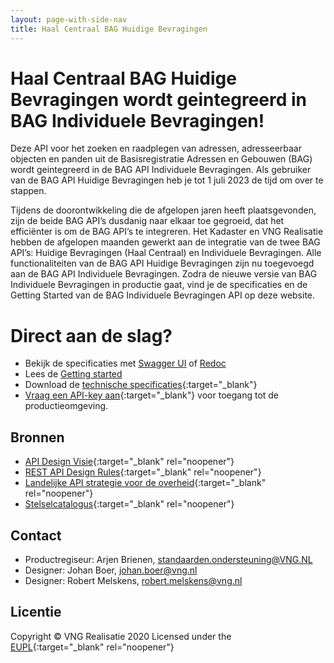 ```yaml
---
layout: page-with-side-nav
title: Haal Centraal BAG Huidige Bevragingen
---
```

# Haal Centraal BAG Huidige Bevragingen wordt geintegreerd in BAG Individuele Bevragingen!

<!--![lint oas](https://github.com/VNG-Realisatie/Haal-Centraal-BAG-bevragen/workflows/lint-oas/badge.svg)
![generate postman collection](https://github.com/VNG-Realisatie/Haal-Centraal-BAG-bevragen/workflows/generate-postman-collection/badge.svg)-->

Deze API voor het zoeken en raadplegen van adressen, adresseerbaar objecten en panden uit de Basisregistratie Adressen en Gebouwen (BAG) wordt geintegreerd in de BAG API Individuele Bevragingen. Als gebruiker van de BAG API Huidige Bevragingen heb je tot 1 juli 2023 de tijd om over te stappen.

Tijdens de doorontwikkeling die de afgelopen jaren heeft plaatsgevonden, zijn de beide BAG API’s dusdanig naar elkaar toe gegroeid, dat het efficiënter is om de BAG API’s te integreren. Het Kadaster en VNG Realisatie hebben de afgelopen maanden gewerkt aan de integratie van de twee BAG API’s: Huidige Bevragingen (Haal Centraal) en Individuele Bevragingen. Alle functionaliteiten van de BAG API Huidige Bevragingen zijn nu toegevoegd aan de BAG API Individuele Bevragingen. Zodra de nieuwe versie van BAG Individuele Bevragingen in productie gaat, vind je de specificaties en de Getting Started van de BAG Individuele Bevragingen API op deze website. 

# Direct aan de slag?

* Bekijk de specificaties met [Swagger UI](./swagger-ui-IB) of [Redoc](./redoc-IB)
* Lees de [Getting started](./getting-started-IB)
* Download de [technische specificaties](https://github.com/VNG-Realisatie/Haal-Centraal-BAG-bevragen/blob/master/specificatie/genereervariant/openapi.yaml){:target="_blank"}
* [Vraag een API-key aan](https://formulieren.kadaster.nl/aanvraag_bag_api_huidige_bevragingen_productie){:target="_blank"} voor toegang tot de productieomgeving.

## Bronnen

* [API Design Visie](https://github.com/Geonovum/KP-APIs/tree/master/Werkgroep%20Design%20Visie){:target="_blank" rel="noopener"}
* [REST API Design Rules](https://docs.geostandaarden.nl/api/API-Designrules/){:target="_blank" rel="noopener"}
* [Landelijke API strategie voor de overheid](https://geonovum.github.io/KP-APIs/){:target="_blank" rel="noopener"}
* [Stelselcatalogus](https://www.stelselcatalogus.nl/registraties/BAG/){:target="_blank" rel="noopener"}

## Contact

* Productregiseur: Arjen Brienen, [standaarden.ondersteuning@VNG.NL](mailto:standaarden.ondersteuning@VNG.NL)
* Designer: Johan Boer, [johan.boer@vng.nl](mailto:johan.boer@vng.nl)
* Designer: Robert Melskens, [robert.melskens@vng.nl](mailto:robert.melskens@vng.nl)

## Licentie

Copyright &copy; VNG Realisatie 2020
Licensed under the [EUPL](https://github.com/VNG-Realisatie/Haal-Centraal-BRK-bevragen/blob/master/LICENCE.md){:target="_blank" rel="noopener"}
